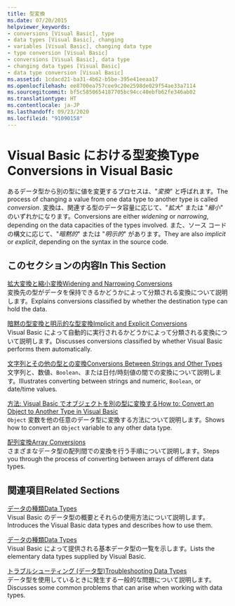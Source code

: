 ```yaml
---
title: 型変換
ms.date: 07/20/2015
helpviewer_keywords:
- conversions [Visual Basic], type
- data types [Visual Basic], changing
- variables [Visual Basic], changing data type
- type conversion [Visual Basic]
- conversions [Visual Basic], data type
- changing data types [Visual Basic]
- data type conversion [Visual Basic]
ms.assetid: 1cdacd21-ba31-4b62-b5be-395e41eeaa17
ms.openlocfilehash: ee8700ea757cee9c20e2598de029f54ae33a7114
ms.sourcegitcommit: bf5c5850654187705bc94cc40ebfb62fe346ab02
ms.translationtype: HT
ms.contentlocale: ja-JP
ms.lasthandoff: 09/23/2020
ms.locfileid: "91090158"
---
```

# <a name="type-conversions-in-visual-basic"></a><span data-ttu-id="65c05-102">Visual Basic における型変換</span><span class="sxs-lookup"><span data-stu-id="65c05-102">Type Conversions in Visual Basic</span></span>

<span data-ttu-id="65c05-103">あるデータ型から別の型に値を変更するプロセスは、"*変換*" と呼ばれます。</span><span class="sxs-lookup"><span data-stu-id="65c05-103">The process of changing a value from one data type to another type is called *conversion*.</span></span> <span data-ttu-id="65c05-104">変換は、関連する型のデータ容量に応じて、"*拡大*" または "*縮小*" のいずれかになります。</span><span class="sxs-lookup"><span data-stu-id="65c05-104">Conversions are either *widening* or *narrowing*, depending on the data capacities of the types involved.</span></span> <span data-ttu-id="65c05-105">また、ソース コードの構文に応じて、"*暗黙的*" または "*明示的*" があります。</span><span class="sxs-lookup"><span data-stu-id="65c05-105">They are also *implicit* or *explicit*, depending on the syntax in the source code.</span></span>  
  
## <a name="in-this-section"></a><span data-ttu-id="65c05-106">このセクションの内容</span><span class="sxs-lookup"><span data-stu-id="65c05-106">In This Section</span></span>  

 [<span data-ttu-id="65c05-107">拡大変換と縮小変換</span><span class="sxs-lookup"><span data-stu-id="65c05-107">Widening and Narrowing Conversions</span></span>](widening-and-narrowing-conversions.md)  
 <span data-ttu-id="65c05-108">変換先の型がデータを保持できるかどうかによって分類される変換について説明します。</span><span class="sxs-lookup"><span data-stu-id="65c05-108">Explains conversions classified by whether the destination type can hold the data.</span></span>  
  
 [<span data-ttu-id="65c05-109">暗黙の型変換と明示的な型変換</span><span class="sxs-lookup"><span data-stu-id="65c05-109">Implicit and Explicit Conversions</span></span>](implicit-and-explicit-conversions.md)  
 <span data-ttu-id="65c05-110">Visual Basic によって自動的に実行されるかどうかによって分類される変換について説明します。</span><span class="sxs-lookup"><span data-stu-id="65c05-110">Discusses conversions classified by whether Visual Basic performs them automatically.</span></span>  
  
 [<span data-ttu-id="65c05-111">文字列とその他の型との変換</span><span class="sxs-lookup"><span data-stu-id="65c05-111">Conversions Between Strings and Other Types</span></span>](conversions-between-strings-and-other-types.md)  
 <span data-ttu-id="65c05-112">文字列と、数値、`Boolean`、または日付/時刻値の間での変換について説明します。</span><span class="sxs-lookup"><span data-stu-id="65c05-112">Illustrates converting between strings and numeric, `Boolean`, or date/time values.</span></span>  
  
 [<span data-ttu-id="65c05-113">方法: Visual Basic でオブジェクトを別の型に変換する</span><span class="sxs-lookup"><span data-stu-id="65c05-113">How to: Convert an Object to Another Type in Visual Basic</span></span>](how-to-convert-an-object-to-another-type.md)  
 <span data-ttu-id="65c05-114">`Object` 変数を他の任意のデータ型に変換する方法について説明します。</span><span class="sxs-lookup"><span data-stu-id="65c05-114">Shows how to convert an `Object` variable to any other data type.</span></span>  
  
 [<span data-ttu-id="65c05-115">配列変換</span><span class="sxs-lookup"><span data-stu-id="65c05-115">Array Conversions</span></span>](array-conversions.md)  
 <span data-ttu-id="65c05-116">さまざまなデータ型の配列間での変換を行う手順について説明します。</span><span class="sxs-lookup"><span data-stu-id="65c05-116">Steps you through the process of converting between arrays of different data types.</span></span>  
  
## <a name="related-sections"></a><span data-ttu-id="65c05-117">関連項目</span><span class="sxs-lookup"><span data-stu-id="65c05-117">Related Sections</span></span>  

 [<span data-ttu-id="65c05-118">データの種類</span><span class="sxs-lookup"><span data-stu-id="65c05-118">Data Types</span></span>](index.md)  
 <span data-ttu-id="65c05-119">Visual Basic のデータ型の概要とそれらの使用方法について説明します。</span><span class="sxs-lookup"><span data-stu-id="65c05-119">Introduces the Visual Basic data types and describes how to use them.</span></span>  
  
 [<span data-ttu-id="65c05-120">データの種類</span><span class="sxs-lookup"><span data-stu-id="65c05-120">Data Types</span></span>](../../../language-reference/data-types/index.md)  
 <span data-ttu-id="65c05-121">Visual Basic によって提供される基本データ型の一覧を示します。</span><span class="sxs-lookup"><span data-stu-id="65c05-121">Lists the elementary data types supplied by Visual Basic.</span></span>  
  
 [<span data-ttu-id="65c05-122">トラブルシューティング (データ型)</span><span class="sxs-lookup"><span data-stu-id="65c05-122">Troubleshooting Data Types</span></span>](troubleshooting-data-types.md)  
 <span data-ttu-id="65c05-123">データ型を使用しているときに発生する一般的な問題について説明します。</span><span class="sxs-lookup"><span data-stu-id="65c05-123">Discusses some common problems that can arise when working with data types.</span></span>
